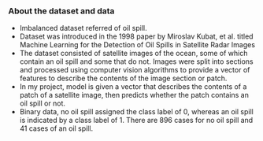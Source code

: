 ### About the dataset and data


- Imbalanced dataset referred of oil spill.
- Dataset was introduced in the 1998 paper by Miroslav Kubat, et al. titled Machine Learning for the Detection of Oil Spills in Satellite Radar Images
- The dataset consisted of satellite images of the ocean, some of which contain an oil spill and some that do not. Images were split into sections and processed using computer vision algorithms to provide a vector of features to describe the contents of the image section or patch.
- In my project, model is given a vector that describes the contents of a patch of a satellite image, then predicts whether the patch contains an oil spill or not.
- Binary data, no oil spill assigned the class label of 0, whereas an oil spill is indicated by a class label of 1. There are 896 cases for no oil spill and 41 cases of an oil spill.
